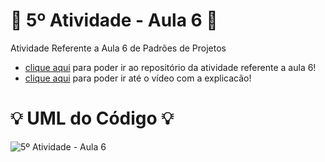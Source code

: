 # 🚀 5º Atividade - Aula 6 🚀
Atividade Referente a Aula 6 de Padrões de Projetos

- [clique aqui](https://github.com/Hugo-Machado02/padroes-projeto-atividades/tree/5º-Atividade-Aula-6/src) para poder ir ao repositório da atividade referente a aula 6!
- [clique aqui](https://drive.google.com/drive/folders/1ySY1f-ki5OhkeKuIESnMmLhRjXul7vX_?usp=sharing) para poder ir até o vídeo com a explicacão!


#  :bulb: UML do Código :bulb:
![5º Atividade - Aula 6](https://github.com/user-attachments/assets/ffa9aabf-4ca9-4682-bfd9-07eaee1b031d)

